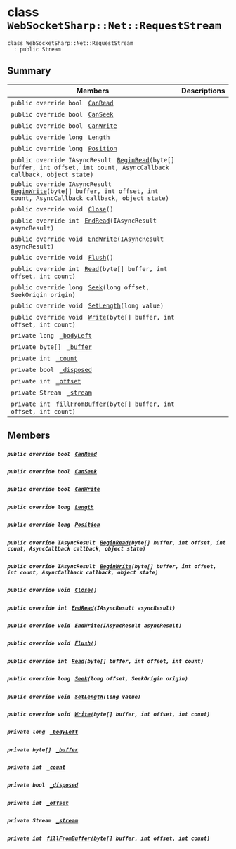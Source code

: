 # class `WebSocketSharp::Net::RequestStream` 

```
class WebSocketSharp::Net::RequestStream
  : public Stream
```

## Summary

 Members                                | Descriptions                                
----------------------------------------|---------------------------------------------
`public override bool ` [`CanRead`](#class_web_socket_sharp_1_1_net_1_1_request_stream_1ad722f13be7b117693e904035b7135f41) | 
`public override bool ` [`CanSeek`](#class_web_socket_sharp_1_1_net_1_1_request_stream_1a675dca5afdd0baef24cc22565586a862) | 
`public override bool ` [`CanWrite`](#class_web_socket_sharp_1_1_net_1_1_request_stream_1aff862cff6542f9483ca72f14f947b818) | 
`public override long ` [`Length`](#class_web_socket_sharp_1_1_net_1_1_request_stream_1a9fb344bf91f4a70b0b8c55de254a82a9) | 
`public override long ` [`Position`](#class_web_socket_sharp_1_1_net_1_1_request_stream_1aabfae0c1ad9dc9edd0dd69ce87b3281a) | 
`public override IAsyncResult ` [`BeginRead`](#class_web_socket_sharp_1_1_net_1_1_request_stream_1aa0ee0d6f27da4602ae9472eafef9b34e)`(byte[] buffer, int offset, int count, AsyncCallback callback, object state)` | 
`public override IAsyncResult ` [`BeginWrite`](#class_web_socket_sharp_1_1_net_1_1_request_stream_1a2a71bc58ffc661fc14381b76e392cad0)`(byte[] buffer, int offset, int count, AsyncCallback callback, object state)` | 
`public override void ` [`Close`](#class_web_socket_sharp_1_1_net_1_1_request_stream_1ab390fa8607d8d415cb28667bb2137bb5)`()` | 
`public override int ` [`EndRead`](#class_web_socket_sharp_1_1_net_1_1_request_stream_1a71be3895111be3dc6c1f136cde65f3b0)`(IAsyncResult asyncResult)` | 
`public override void ` [`EndWrite`](#class_web_socket_sharp_1_1_net_1_1_request_stream_1a1537aeaaf4ea251f01a3a474ab7d52dd)`(IAsyncResult asyncResult)` | 
`public override void ` [`Flush`](#class_web_socket_sharp_1_1_net_1_1_request_stream_1aa7fb788b182fe334800777f5e2882dcb)`()` | 
`public override int ` [`Read`](#class_web_socket_sharp_1_1_net_1_1_request_stream_1ac80b086ec9c49baeb2bc4a5f2c8f36db)`(byte[] buffer, int offset, int count)` | 
`public override long ` [`Seek`](#class_web_socket_sharp_1_1_net_1_1_request_stream_1a4d429be1fb6d7a7009dee7e9123cf592)`(long offset, SeekOrigin origin)` | 
`public override void ` [`SetLength`](#class_web_socket_sharp_1_1_net_1_1_request_stream_1a5b64e99bd560495589e696be3b2a6c9e)`(long value)` | 
`public override void ` [`Write`](#class_web_socket_sharp_1_1_net_1_1_request_stream_1ab7411151696464c81d02266936fbefaa)`(byte[] buffer, int offset, int count)` | 
`private long ` [`_bodyLeft`](#class_web_socket_sharp_1_1_net_1_1_request_stream_1abdddfce2752ce20e74500f98c23ca249) | 
`private byte[] ` [`_buffer`](#class_web_socket_sharp_1_1_net_1_1_request_stream_1afdf89bf39fd5e5e4b157398fbd2724e4) | 
`private int ` [`_count`](#class_web_socket_sharp_1_1_net_1_1_request_stream_1a83852750be9a651f15936176472dd5c0) | 
`private bool ` [`_disposed`](#class_web_socket_sharp_1_1_net_1_1_request_stream_1aa0695b8700eaefdf30302d9b2daf447b) | 
`private int ` [`_offset`](#class_web_socket_sharp_1_1_net_1_1_request_stream_1a53da2341ea4433867b68756f20019d5c) | 
`private Stream ` [`_stream`](#class_web_socket_sharp_1_1_net_1_1_request_stream_1ae5401654b26ad72d9da131e0a3db7eb8) | 
`private int ` [`fillFromBuffer`](#class_web_socket_sharp_1_1_net_1_1_request_stream_1a333764bb28508844de84af995c57e5f2)`(byte[] buffer, int offset, int count)` | 

## Members

##### `public override bool ` [`CanRead`](#class_web_socket_sharp_1_1_net_1_1_request_stream_1ad722f13be7b117693e904035b7135f41) 

##### `public override bool ` [`CanSeek`](#class_web_socket_sharp_1_1_net_1_1_request_stream_1a675dca5afdd0baef24cc22565586a862) 

##### `public override bool ` [`CanWrite`](#class_web_socket_sharp_1_1_net_1_1_request_stream_1aff862cff6542f9483ca72f14f947b818) 

##### `public override long ` [`Length`](#class_web_socket_sharp_1_1_net_1_1_request_stream_1a9fb344bf91f4a70b0b8c55de254a82a9) 

##### `public override long ` [`Position`](#class_web_socket_sharp_1_1_net_1_1_request_stream_1aabfae0c1ad9dc9edd0dd69ce87b3281a) 

##### `public override IAsyncResult ` [`BeginRead`](#class_web_socket_sharp_1_1_net_1_1_request_stream_1aa0ee0d6f27da4602ae9472eafef9b34e)`(byte[] buffer, int offset, int count, AsyncCallback callback, object state)` 

##### `public override IAsyncResult ` [`BeginWrite`](#class_web_socket_sharp_1_1_net_1_1_request_stream_1a2a71bc58ffc661fc14381b76e392cad0)`(byte[] buffer, int offset, int count, AsyncCallback callback, object state)` 

##### `public override void ` [`Close`](#class_web_socket_sharp_1_1_net_1_1_request_stream_1ab390fa8607d8d415cb28667bb2137bb5)`()` 

##### `public override int ` [`EndRead`](#class_web_socket_sharp_1_1_net_1_1_request_stream_1a71be3895111be3dc6c1f136cde65f3b0)`(IAsyncResult asyncResult)` 

##### `public override void ` [`EndWrite`](#class_web_socket_sharp_1_1_net_1_1_request_stream_1a1537aeaaf4ea251f01a3a474ab7d52dd)`(IAsyncResult asyncResult)` 

##### `public override void ` [`Flush`](#class_web_socket_sharp_1_1_net_1_1_request_stream_1aa7fb788b182fe334800777f5e2882dcb)`()` 

##### `public override int ` [`Read`](#class_web_socket_sharp_1_1_net_1_1_request_stream_1ac80b086ec9c49baeb2bc4a5f2c8f36db)`(byte[] buffer, int offset, int count)` 

##### `public override long ` [`Seek`](#class_web_socket_sharp_1_1_net_1_1_request_stream_1a4d429be1fb6d7a7009dee7e9123cf592)`(long offset, SeekOrigin origin)` 

##### `public override void ` [`SetLength`](#class_web_socket_sharp_1_1_net_1_1_request_stream_1a5b64e99bd560495589e696be3b2a6c9e)`(long value)` 

##### `public override void ` [`Write`](#class_web_socket_sharp_1_1_net_1_1_request_stream_1ab7411151696464c81d02266936fbefaa)`(byte[] buffer, int offset, int count)` 

##### `private long ` [`_bodyLeft`](#class_web_socket_sharp_1_1_net_1_1_request_stream_1abdddfce2752ce20e74500f98c23ca249) 

##### `private byte[] ` [`_buffer`](#class_web_socket_sharp_1_1_net_1_1_request_stream_1afdf89bf39fd5e5e4b157398fbd2724e4) 

##### `private int ` [`_count`](#class_web_socket_sharp_1_1_net_1_1_request_stream_1a83852750be9a651f15936176472dd5c0) 

##### `private bool ` [`_disposed`](#class_web_socket_sharp_1_1_net_1_1_request_stream_1aa0695b8700eaefdf30302d9b2daf447b) 

##### `private int ` [`_offset`](#class_web_socket_sharp_1_1_net_1_1_request_stream_1a53da2341ea4433867b68756f20019d5c) 

##### `private Stream ` [`_stream`](#class_web_socket_sharp_1_1_net_1_1_request_stream_1ae5401654b26ad72d9da131e0a3db7eb8) 

##### `private int ` [`fillFromBuffer`](#class_web_socket_sharp_1_1_net_1_1_request_stream_1a333764bb28508844de84af995c57e5f2)`(byte[] buffer, int offset, int count)` 

